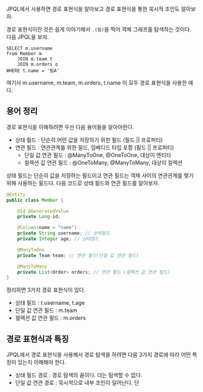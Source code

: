 JPQL에서 사용하면 경로 표현식을 알아보고 경로 표현식을 통한 묵시적 조인도 알아보자.

경로 표현식이란 것은 쉽게 이야기해서 `.(점)`을 찍어 객체 그래프를 탐색하는 것이다. 다음 JPQL을 보자.

```jpql
SELECT m.username
from Member m
	JOIN m.team t
	JOIN m.orders o
WHERE t.name = '팀A'
```

여기서 m.username, m.team, m.orders, t.name 이 모두 경로 표현식을 사용한 예다.

## 용어 정리
경로 표현식을 이해하려면 우선 다음 용어들을 알아야한다.

- 상태 필드 : 단순히 어떤 값을 저장하기 위한 필드 (필드 || 프로퍼티)
- 연관 필드 : 연관관계를 위한 필드, 임베디드 타입 포함 (필드 || 프로퍼티)
	- 단일 값 연관 필드 : @ManyToOne, @OneToOne, 대상이 엔티티
	- 컬렉션 값 연관 필드 : @OneToMany, @ManyToMany, 대상이 컬렉션

상태 필드는 단순히 값을 저장하는 필드이고 연관 필드는 객체 사이의 연관관계를 맺기위해 사용하는 필드다. 다음 코드로 상태 필드와 연관 필드를 알아보자.

```java
@Entity
public class Member {

	@Id @GeneratedValue
	private Long id;

	@Column(name = "name")
	private String username; // 상태필드
	private Integer age; // 상태필드

	@ManyToOne
	private Team team; // 연관 필드(단일 값 연관 필드)

	@ManyToMany
	private List<Order> orders; // 연관 필드 (컬렉션 값 연관 필드)
}
```

정리하면 3가지 경로 표현식이 있다.
- 상태 필드 : t.username, t.age
- 단일 값 연관 필드 : m.team
- 컬렉션 값 연관 필드 : m.orders

## 경로 표현식과 특징
JPQL에서 경로 표현식을 사용해서 경로 탐색을 하려면 다음 3가지 경로에 따라 어떤 특징이 있는지 이해해야 한다.

- 상태 필드 경로 : 경로 탐색의 끝이다. 더는 탐색할 수 없다.
- 단일 값 연관 경로 : 묵시적으로 내부 조인이 일어난다. 단